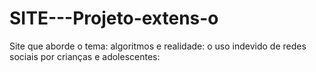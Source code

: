 # SITE---Projeto-extens-o
Site que aborde o tema: algoritmos e realidade: o uso indevido de redes sociais por crianças e adolescentes:
